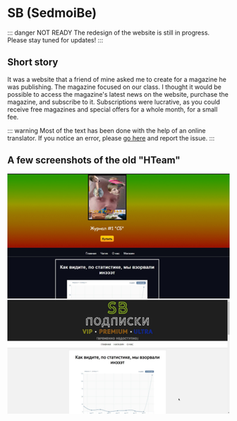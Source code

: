 # SB (SedmoiBe)
::: danger NOT READY
The redesign of the website is still in progress. Please stay tuned for updates!
:::

## Short story
It was a website that a friend of mine asked me to create for a magazine he was publishing. The magazine focused on our class. I thought it would be possible to access the magazine's latest news on the website, purchase the magazine, and subscribe to it. Subscriptions were lucrative, as you could receive free magazines and special offers for a whole month, for a small fee.

::: warning
Most of the text has been done with the help of an online translator. If you notice an error, please [go here](https://github.com/NGoldprojects/NGoldprojects.github.io/issues) and report the issue.
:::

## A few screenshots of the old "HTeam"
![](./sb/MPgOMNMTPDs.jpg)
![](./sb/fXD92wywAb0.jpg)
